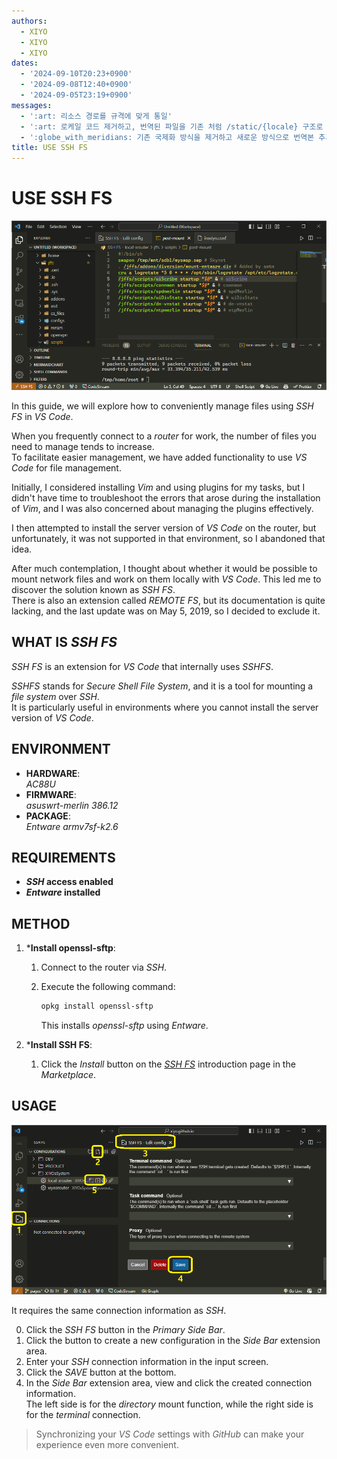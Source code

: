 ```yaml
---
authors:
  - XIYO
  - XIYO
  - XIYO
dates:
  - '2024-09-10T20:23+0900'
  - '2024-09-08T12:40+0900'
  - '2024-09-05T23:19+0900'
messages:
  - ':art: 리소스 경로를 규격에 맞게 통일'
  - ':art: 로케일 코드 제거하고, 번역된 파일을 기존 처럼 /static/{locale} 구조로 저장'
  - ':globe_with_meridians: 기존 국제화 방식을 제거하고 새로운 방식으로 번역본 추가'
title: USE SSH FS
---
```

# USE SSH FS

![SSH FS connection screen in VS Code](/static/resources/2023-10-22-11-55-54.png)

In this guide, we will explore how to conveniently manage files using *SSH FS* in *VS Code*.

When you frequently connect to a *router* for work, the number of files you need to manage tends to increase. \
To facilitate easier management, we have added functionality to use *VS Code* for file management.

Initially, I considered installing *Vim* and using plugins for my tasks, but I didn't have time to troubleshoot the errors that arose during the installation of *Vim*, and I was also concerned about managing the plugins effectively.

I then attempted to install the server version of *VS Code* on the router, but unfortunately, it was not supported in that environment, so I abandoned that idea.

After much contemplation, I thought about whether it would be possible to mount network files and work on them locally with *VS Code*. This led me to discover the solution known as *SSH FS*. \
There is also an extension called *REMOTE FS*, but its documentation is quite lacking, and the last update was on May 5, 2019, so I decided to exclude it.

## WHAT IS *SSH FS*

*SSH FS* is an extension for *VS Code* that internally uses *SSHFS*.

*SSHFS* stands for *Secure Shell File System*, and it is a tool for mounting a *file system* over *SSH*. \
It is particularly useful in environments where you cannot install the server version of *VS Code*.

## ENVIRONMENT

- **HARDWARE**: \
  *AC88U*
- **FIRMWARE**: \
  *asuswrt-merlin 386.12*
- **PACKAGE**: \
  *Entware armv7sf-k2.6*

## REQUIREMENTS

- ***SSH* access enabled**
- ***Entware* installed**

## METHOD

1. ***Install openssl-sftp**:

   1. Connect to the router via *SSH*.
   2. Execute the following command:

      ```bash
      opkg install openssl-sftp
      ```

      This installs *openssl-sftp* using *Entware*.

2. ***Install SSH FS**:
   1. Click the *Install* button on the [*SSH FS*] introduction page in the *Marketplace*.

## USAGE

![SSH FS settings screen](/static/resources/2023-10-22-13-40-10.png)

It requires the same connection information as *SSH*.

0. Click the *SSH FS* button in the *Primary Side Bar*.
1. Click the button to create a new configuration in the *Side Bar* extension area.
2. Enter your *SSH* connection information in the input screen.
3. Click the *SAVE* button at the bottom.
4. In the *Side Bar* extension area, view and click the created connection information. \
   The left side is for the *directory* mount function, while the right side is for the *terminal* connection.

> Synchronizing your *VS Code* settings with *GitHub* can make your experience even more convenient.

[*SSH FS*]: https://marketplace.visualstudio.com/items?itemName=Kelvin.VSCODE-sshfs
